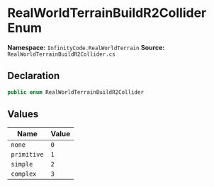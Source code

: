# RealWorldTerrainBuildR2Collider Enum

**Namespace:** `InfinityCode.RealWorldTerrain`
**Source:** `RealWorldTerrainBuildR2Collider.cs`

## Declaration

```csharp
public enum RealWorldTerrainBuildR2Collider
```

## Values

| Name | Value |
|------|-------|
| `none` | `0` |
| `primitive` | `1` |
| `simple` | `2` |
| `complex` | `3` |

